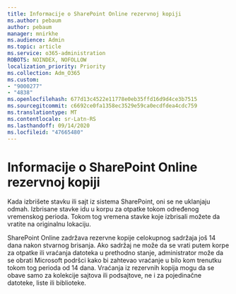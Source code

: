 ```yaml
---
title: Informacije o SharePoint Online rezervnoj kopiji
ms.author: pebaum
author: pebaum
manager: mnirkhe
ms.audience: Admin
ms.topic: article
ms.service: o365-administration
ROBOTS: NOINDEX, NOFOLLOW
localization_priority: Priority
ms.collection: Adm_O365
ms.custom:
- "9000277"
- "4838"
ms.openlocfilehash: 677d13c4522e11778e0eb35ffd16d9d4ce3b7515
ms.sourcegitcommit: c6692ce0fa1358ec3529e59ca0ecdfdea4cdc759
ms.translationtype: MT
ms.contentlocale: sr-Latn-RS
ms.lasthandoff: 09/14/2020
ms.locfileid: "47665480"
---
```

# <a name="sharepoint-online-backup-information"></a>Informacije o SharePoint Online rezervnoj kopiji

Kada izbrišete stavku ili sajt iz sistema SharePoint, oni se ne uklanjaju odmah. Izbrisane stavke idu u korpu za otpatke tokom određenog vremenskog perioda. Tokom tog vremena stavke koje izbrisali možete da vratite na originalnu lokaciju.

SharePoint Online zadržava rezervne kopije celokupnog sadržaja još 14 dana nakon stvarnog brisanja. Ako sadržaj ne može da se vrati putem korpe za otpatke ili vraćanja datoteka u prethodno stanje, administrator može da se obrati Microsoft podršci kako bi zahtevao vraćanje u bilo kom trenutku tokom tog perioda od 14 dana. Vraćanja iz rezervnih kopija mogu da se obave samo za kolekcije sajtova ili podsajtove, ne i za pojedinačne datoteke, liste ili biblioteke.
